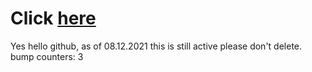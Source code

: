 # Click [here](https://minidigger.github.io/paper-api-diff/changes.html)

Yes hello github, as of 08.12.2021 this is still active please don't delete.  
bump counters: 3
